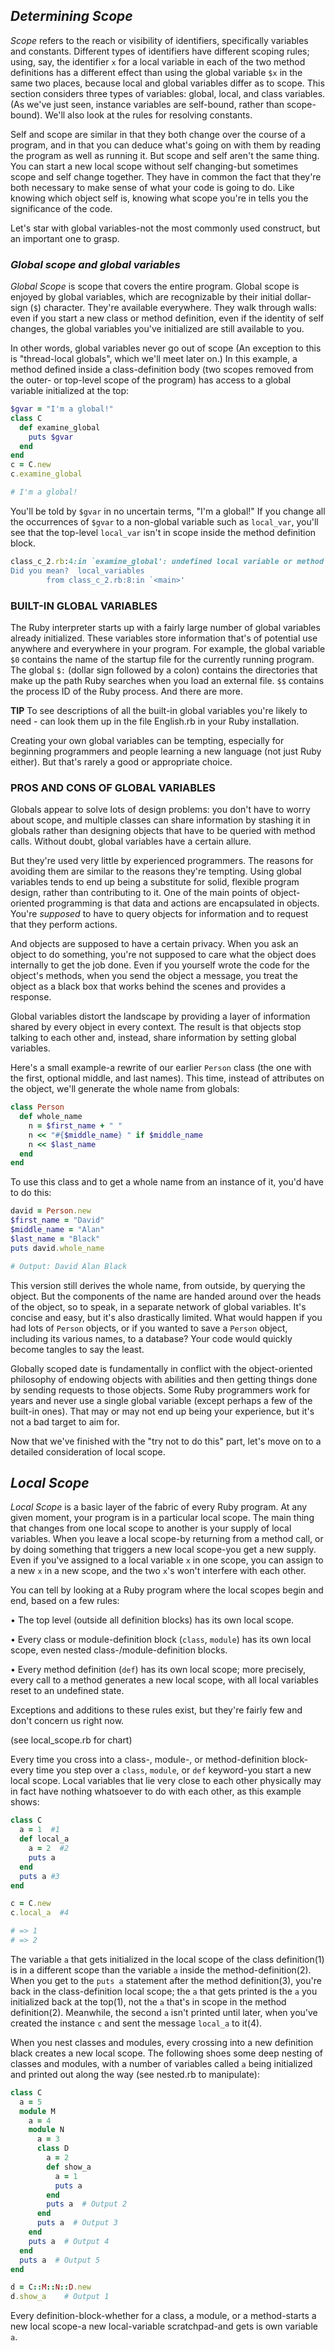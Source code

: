 ## *Determining Scope* ##
*Scope* refers to the reach or visibility of identifiers, specifically variables and constants. Different types of identifiers have different scoping rules; using, say, the identifier `x` for a local variable in each of the two method definitions has a different effect than using the global variable `$x` in the same two places, because local and global variables differ as to scope. This section considers three types of variables: global, local, and class variables. (As we've just seen, instance variables are self-bound, rather than scope-bound). We'll also look at the rules for resolving constants.

Self and scope are similar in that they both change over the course of a program, and in that you can deduce what's going on with them by reading the program as well as running it. But scope and self aren't the same thing. You can start a new local scope without self changing-but sometimes scope and self change together. They have in common the fact that they're both necessary to make sense of what your code is going to do. Like knowing which object self is, knowing what scope you're in tells you the significance of the code.

Let's star with global variables-not the most commonly used construct, but an important one to grasp.

### *Global scope and global variables* ###
*Global Scope* is scope that covers the entire program. Global scope is enjoyed by global variables, which are recognizable by their initial dollar-sign (`$`) character. They're available everywhere. They walk through walls: even if you start a new class or method definition, even if the identity of self changes, the global variables you've initialized are still available to you.

In other words, global variables never go out of scope (An exception to this is "thread-local globals", which we'll meet later on.) In this example, a method defined inside a class-definition body (two scopes removed from the outer- or top-level scope of the program) has access to a global variable initialized at the top:

```ruby
$gvar = "I'm a global!"
class C
  def examine_global
    puts $gvar
  end
end
c = C.new
c.examine_global

# I'm a global!
```

You'll be told by `$gvar` in no uncertain terms, "I'm a global!" If you change all the occurrences of `$gvar` to a non-global variable such as `local_var`, you'll see that the top-level `local_var` isn't in scope inside the method definition block.

```ruby
class_c_2.rb:4:in `examine_global': undefined local variable or method `local_var' for #<C:0x000000010950f0> (NameError)
Did you mean?  local_variables
        from class_c_2.rb:8:in `<main>'
```
### BUILT-IN GLOBAL VARIABLES ###

The Ruby interpreter starts up with a fairly large number of global variables already initialized. These variables store information that's of potential use anywhere and everywhere in your program. For example, the global variable `$0` contains the name of the startup file for the currently running program. The global `$:` (dollar sign followed by a colon) contains the directories that make up the path Ruby searches when you load an external file. `$$` contains the process ID of the Ruby process. And there are more.

**TIP**
To see descriptions of all the built-in global variables you're likely to need - can look them up in the file English.rb in your Ruby installation.

Creating your own global variables can be tempting, especially for beginning programmers and people learning a new language (not just Ruby either). But that's rarely a good or appropriate choice.

### PROS AND CONS OF GLOBAL VARIABLES ###
Globals appear to solve lots of design problems: you don't have to worry about scope, and multiple classes can share information by stashing it in globals rather than designing objects that have to be queried with method calls. Without doubt, global variables have a certain allure.

But they're used very little by experienced programmers. The reasons for avoiding them are similar to the reasons they're tempting. Using global variables tends to end up being a substitute for solid, flexible program design, rather than contributing to it. One of the main points of object-oriented programming is that data and actions are encapsulated in objects. You're *supposed* to have to query objects for information and to request that they perform actions.

And objects are supposed to have a certain privacy. When you ask an object to do something, you're not supposed to care what the object does internally to get the job done. Even if you yourself wrote the code for the object's methods, when you send the object a message, you treat the object as a black box that works behind the scenes and provides a response.

Global variables distort the landscape by providing a layer of information shared by every object in every context. The result is that objects stop talking to each other and, instead, share information by setting global variables.

Here's a small example-a rewrite of our earlier `Person` class (the one with the first, optional middle, and last names). This time, instead of attributes on the object, we'll generate the whole name from globals:

```ruby
class Person
  def whole_name
    n = $first_name + " "
    n << "#{$middle_name} " if $middle_name
    n << $last_name
  end
end
```

To use this class and to get a whole name from an instance of it, you'd have to do this:

```ruby
david = Person.new
$first_name = "David"
$middle_name = "Alan"
$last_name = "Black"
puts david.whole_name

# Output: David Alan Black
```

This version still derives the whole name, from outside, by querying the object. But the components of the name are handed around over the heads of the object, so to speak, in a separate network of global variables. It's concise and easy, but it's also drastically limited. What would happen if you had lots of `Person` objects, or if you wanted to save a `Person` object, including its various names, to a database? Your code would quickly become tangles to say the least.

Globally scoped date is fundamentally in conflict with the object-oriented philosophy of endowing objects with abilities and then getting things done by sending requests to those objects. Some Ruby programmers work for years and never use a single global variable (except perhaps a few of the built-in ones). That may or may not end up being your experience, but it's not a bad target to aim for.

Now that we've finished with the "try not to do this" part, let's move on to a detailed consideration of local scope.

## *Local Scope* ##
*Local Scope* is a basic layer of the fabric of every Ruby program. At any given moment, your program is in a particular local scope. The main thing that changes from one local scope to another is your supply of local variables. When you leave a local scope-by returning from a method call, or by doing something that triggers a new local scope-you get a new supply. Even if you've assigned to a local variable `x` in one scope, you can assign to a new `x` in a new scope, and the two `x`'s won't interfere with each other.

You can tell by looking at a Ruby program where the local scopes begin and end, based on a few rules:

• The top level (outside all definition blocks) has its own local scope.

• Every class or module-definition block (`class`, `module`) has its own local scope, even nested class-/module-definition blocks.

• Every method definition (`def`) has its own local scope; more precisely, every call to a method generates a new local scope, with all local variables reset to an undefined state.

Exceptions and additions to these rules exist, but they're fairly few and don't concern us right now.

(see local_scope.rb for chart)

Every time you cross into a class-, module-, or method-definition block-every time you step over a `class`, `module`, or `def` keyword-you start a new local scope. Local variables that lie very close to each other physically may in fact have nothing whatsoever to do with each other, as this example shows:

```ruby
class C
  a = 1  #1
  def local_a
    a = 2  #2
    puts a
  end
  puts a #3
end

c = C.new
c.local_a  #4

# => 1
# => 2
```
The variable `a` that gets initialized in the local scope of the class definition(1) is in a different scope than the variable `a` inside the method-definition(2). When you get to the `puts a` statement after the method definition(3), you're back in the class-definition local scope; the `a` that gets printed is the `a` you initialized back at the top(1), not the `a` that's in scope in the method definition(2). Meanwhile, the second `a` isn't printed until later, when you've created the instance `c` and sent the message `local_a` to it(4).

When you nest classes and modules, every crossing into a new definition black creates a new local scope. The following shoes some deep nesting of classes and modules, with a number of variables called `a` being initialized and printed out along the way (see nested.rb to manipulate):

```ruby
class C
  a = 5
  module M
    a = 4
    module N
      a = 3
      class D
        a = 2
        def show_a
          a = 1
          puts a
        end
        puts a  # Output 2
      end
      puts a  # Output 3
    end
    puts a  # Output 4
  end
  puts a  # Output 5
end

d = C::M::N::D.new
d.show_a    # Output 1
```

Every definition-block-whether for a class, a module, or a method-starts a new local scope-a new local-variable scratchpad-and gets is own variable `a`.
